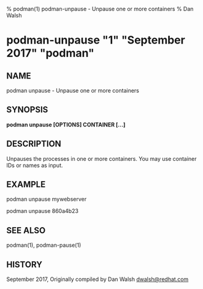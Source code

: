 % podman(1) podman-unpause - Unpause one or more containers
% Dan Walsh
# podman-unpause "1" "September 2017" "podman"

## NAME
podman unpause - Unpause one or more containers

## SYNOPSIS
**podman unpause [OPTIONS] CONTAINER [...]**

## DESCRIPTION
Unpauses the processes in one or more containers.  You may use container IDs or names as input.

## EXAMPLE

podman unpause mywebserver

podman unpause 860a4b23

## SEE ALSO
podman(1), podman-pause(1)

## HISTORY
September 2017, Originally compiled by Dan Walsh <dwalsh@redhat.com>
